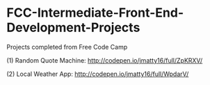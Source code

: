 # FCC-Intermediate-Front-End-Development-Projects
Projects completed from Free Code Camp

(1) Random Quote Machine: http://codepen.io/jmatty16/full/ZpKRXV/

(2) Local Weather App: http://codepen.io/jmatty16/full/WpdarV/
